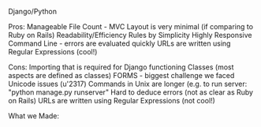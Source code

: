 Django/Python

Pros:
    Manageable File Count - MVC Layout is very minimal (if comparing to Ruby on Rails)
    Readability/Efficiency
    Rules by Simplicity
    Highly Responsive Command Line - errors are evaluated quickly
    URLs are written using Regular Expressions (cool!)

Cons:
    Importing that is required for Django functioning
    Classes (most aspects are defined as classes)
    FORMS - biggest challenge we faced
    Unicode issues (u'2317)
    Commands in Unix are longer (e.g. to run server: "python manage.py runserver"
    Hard to deduce errors (not as clear as Ruby on Rails)
    URLs are written using Regular Expressions (not cool!)

What we Made:

